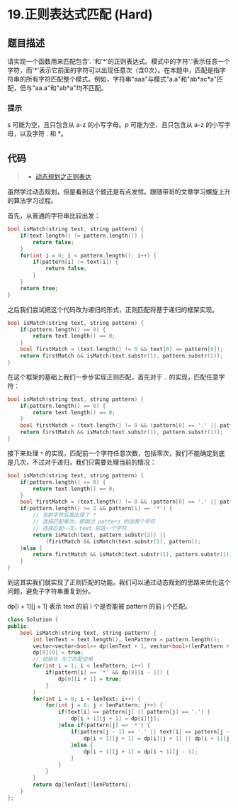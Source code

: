 # 19.正则表达式匹配 (Hard)

## 题目描述

请实现一个函数用来匹配包含'. '和'\*'的正则表达式。模式中的字符'.'表示任意一个字符，而'\*'表示它前面的字符可以出现任意次（含0次）。在本题中，匹配是指字符串的所有字符匹配整个模式。例如，字符串"aaa"与模式"a.a"和"ab\*ac\*a"匹配，但与"aa.a"和"ab\*a"均不匹配。

### 提示

s 可能为空，且只包含从 a-z 的小写字母。p 可能为空，且只包含从 a-z 的小写字母，以及字符 . 和 *。

## 代码 

> - [动态规划之正则表达](https://labuladong.gitbook.io/algo/dong-tai-gui-hua-xi-lie/dong-tai-gui-hua-zhi-zheng-ze-biao-da)

虽然学过动态规划，但是看到这个题还是有点发怵。跟随带哥的文章学习螺旋上升的算法学习过程。

首先，从普通的字符串比较出发：

```c++
bool isMatch(string text, string pattern) {
    if(text.length() != pattern.length()) {
        return false;
    }
    for(int i = 0; i < pattern.length(); i++) {
        if(pattern[i] != text[i]) {
            return false;
        }
    }
    return true;
}
```

之后我们尝试把这个代码改为递归的形式，正则匹配将基于递归的框架实现。

```c++
bool isMatch(string text, string pattern) {
    if(pattern.length() == 0) {
        return text.length() == 0;
    }
    bool firstMatch = (text.length() != 0 && text[0] == pattern[0]);
    return firstMatch && isMatch(text.substr(1), pattern.substr(1));
}
```

在这个框架的基础上我们一步步实现正则匹配，首先对于 `.` 的实现，匹配任意字符：

```c++
bool isMatch(string text, string pattern) {
    if(pattern.length() == 0) {
        return text.length() == 0;
    }
    bool firstMatch = (text.length() != 0 && (pattern[0] == '.' || pattern[0] == text[0]));
    return firstMatch && isMatch(text.substr(1), pattern.substr(1));
}
```

接下来处理 `*` 的实现，匹配前一个字符任意次数，包括零次，我们不能确定到底是几次，不过对于递归，我们只需要处理当前的情况：

```c++ tab="递归"
bool isMatch(string text, string pattern) {
    if(pattern.length() == 0) {
        return text.length() == 0;
    }
    bool firstMatch = (text.length() != 0 && (pattern[0] == '.' || pattern[0] == text[0]));
    if(pattern.length() >= 2 && pattern[1] == '*') {
        // 当前字符后面出现了 *
        // 选择匹配零次，即跳过 pattern 的这两个字符
        // 选择匹配一次，text 前进一个字符
        return isMatch(text, pattern.substr(2)) || 
            (firstMatch && isMatch(text.substr(1), pattern));
    }else {
        return firstMatch && isMatch(text.substr(1), pattern.substr(1));
    }
}
```

到这其实我们就实现了正则匹配的功能。我们可以通过动态规划的思路来优化这个问题，避免子字符串重复划分。

dp[i + 1][j + 1] 表示 text 的前 i 个是否能被 pattern 的前 j 个匹配。

```c++ tab="dp"
class Solution {
public:
    bool isMatch(string text, string pattern) {
        int lenText = text.length(), lenPattern = pattern.length();
        vector<vector<bool>> dp(lenText + 1, vector<bool>(lenPattern + 1, false));
        dp[0][0] = true;
        // 初始化 为了匹配空串
        for(int i = 1; i < lenPattern; i++) {
            if(pattern[i] == '*' && dp[0][i - 1]) {
                dp[0][i + 1] = true;
            }
        }
        for(int i = 0; i < lenText; i++) {
            for(int j = 0; j < lenPattern; j++) {
                if(text[i] == pattern[j] || pattern[j] == '.') {
                    dp[i + 1][j + 1] = dp[i][j];
                }else if(pattern[j] == '*') {
                    if(pattern[j - 1] == '.' || text[i] == pattern[j - 1]) {
                        dp[i + 1][j + 1] = dp[i][j + 1] || dp[i + 1][j - 1];
                    }else {
                        dp[i + 1][j + 1] = dp[i + 1][j - 1];
                    }
                }
            }
        }
        return dp[lenText][lenPattern];
    }
};
```
